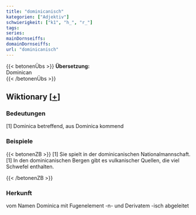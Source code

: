 ```yaml
---
title: "dominicanisch"
kategorien: ["Adjektiv"]
schwierigkeit: ["k1", "h_", "r_"]
tags:
series:
mainDornseiffs:
domainDornseiffs:
url: "dominicanisch"
---
```


{{< betonenÜbs >}}
**Übersetzung:**  
Dominican  
{{< /betonenÜbs >}}

## Wiktionary [[+](https://de.wiktionary.org/wiki/dominicanisch)]

### Bedeutungen
[1] Dominica betreffend, aus Dominica kommend  

### Beispiele
{{< betonenZB >}}
[1] Sie spielt in der dominicanischen Nationalmannschaft.  
[1] In den dominicanischen Bergen gibt es vulkanischer Quellen, die viel Schwefel enthalten.  

{{< /betonenZB >}}
### Herkunft
vom Namen Dominica mit Fugenelement -n- und Derivatem -isch abgeleitet  


